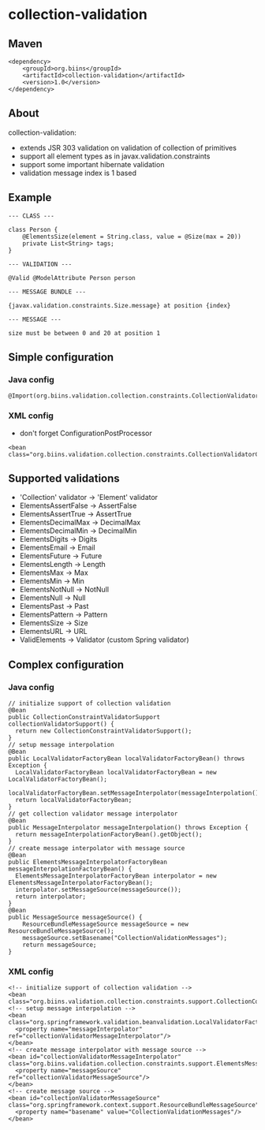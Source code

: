 # collection-validation

## Maven
```
<dependency>
    <groupId>org.biins</groupId>
    <artifactId>collection-validation</artifactId>
    <version>1.0</version>
</dependency>
```

## About

collection-validation:
* extends JSR 303 validation on validation of collection of primitives
* support all element types as in javax.validation.constraints 
* support some important hibernate validation
* validation message index is 1 based

## Example
```
--- CLASS ---

class Person {
    @ElementsSize(element = String.class, value = @Size(max = 20))
    private List<String> tags;
}

--- VALIDATION ---

@Valid @ModelAttribute Person person

--- MESSAGE BUNDLE ---

{javax.validation.constraints.Size.message} at position {index}

--- MESSAGE ---

size must be between 0 and 20 at position 1

```

## Simple configuration

### Java config
```
@Import(org.biins.validation.collection.constraints.CollectionValidatorConfig)
```
### XML config
* don't forget ConfigurationPostProcessor
```
<bean class="org.biins.validation.collection.constraints.CollectionValidatorConfig"/>
```

## Supported validations

* 'Collection' validator -> 'Element' validator
* ElementsAssertFalse -> AssertFalse
* ElementsAssertTrue -> AssertTrue
* ElementsDecimalMax -> DecimalMax
* ElementsDecimalMin -> DecimalMin
* ElementsDigits -> Digits
* ElementsEmail -> Email
* ElementsFuture -> Future
* ElementsLength -> Length
* ElementsMax -> Max
* ElementsMin -> Min
* ElementsNotNull -> NotNull
* ElementsNull -> Null
* ElementsPast -> Past
* ElementsPattern -> Pattern
* ElementsSize -> Size
* ElementsURL -> URL
* ValidElements -> Validator (custom Spring validator)


## Complex configuration

### Java config
```
// initialize support of collection validation
@Bean
public CollectionConstraintValidatorSupport collectionValidatorSupport() {
  return new CollectionConstraintValidatorSupport();
}
// setup message interpolation
@Bean
public LocalValidatorFactoryBean localValidatorFactoryBean() throws Exception {
  LocalValidatorFactoryBean localValidatorFactoryBean = new LocalValidatorFactoryBean();
  localValidatorFactoryBean.setMessageInterpolator(messageInterpolation());
  return localValidatorFactoryBean;
}
// get collection validator message interpolator
@Bean
public MessageInterpolator messageInterpolation() throws Exception {
  return messageInterpolationFactoryBean().getObject();
}
// create message interpolator with message source
@Bean
public ElementsMessageInterpolatorFactoryBean messageInterpolationFactoryBean() {
  ElementsMessageInterpolatorFactoryBean interpolator = new ElementsMessageInterpolatorFactoryBean();
  interpolator.setMessageSource(messageSource());
  return interpolator;
}
@Bean
public MessageSource messageSource() {
    ResourceBundleMessageSource messageSource = new ResourceBundleMessageSource();
    messageSource.setBasename("CollectionValidationMessages");
    return messageSource;
}
```

### XML config
```
<!-- initialize support of collection validation -->
<bean class="org.biins.validation.collection.constraints.support.CollectionConstraintValidatorSupport"/>
<!-- setup message interpolation -->
<bean class="org.springframework.validation.beanvalidation.LocalValidatorFactoryBean">
  <property name="messageInterpolator" ref="collectionValidatorMessageInterpolator"/>
</bean>
<!-- create message interpolator with message source -->
<bean id="collectionValidatorMessageInterpolator" class="org.biins.validation.collection.constraints.support.ElementsMessageInterpolatorFactoryBean">
  <property name="messageSource" ref="collectionValidatorMessageSource"/>
</bean>
<!-- create message source -->
<bean id="collectionValidatorMessageSource" class="org.springframework.context.support.ResourceBundleMessageSource">
  <property name="basename" value="CollectionValidationMessages"/>
</bean>
```
